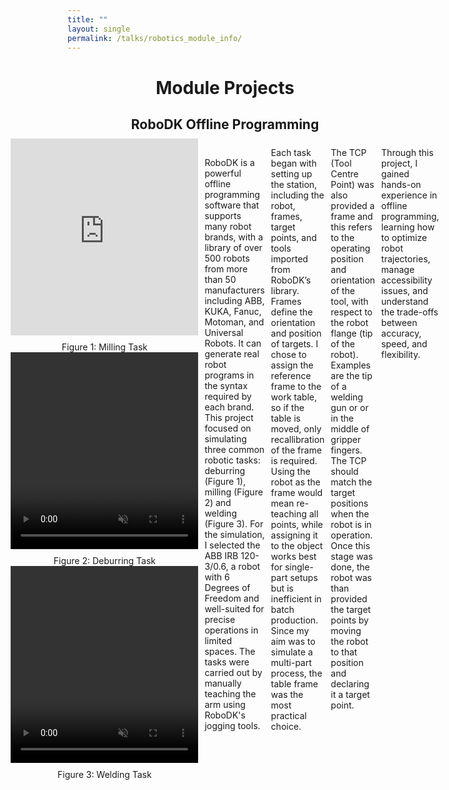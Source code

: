 ```yaml
---
title: ""
layout: single
permalink: /talks/robotics_module_info/
---
```


<!--Page Title-->
<h1 style="text-align: center;">Module Projects</h1>

<!--RoboDK Work Section-->
<h2 style="text-align: center; margin-bottom: 0.5em;">RoboDK Offline Programming</h2>

<div style="display: flex; gap: 10px; justify-content: center; align-items: flex-start;">

  <div style="display: flex; flex-direction: column; align-items: center;">
    <!--video muted width="300" height="315" controls-->
      <!--source src="/assets/videos/Milling_RoboDK_Video_Converted.mp4" type="video/mp4"-->
    <!--/video-->
    <div style="display: flex; flex-direction: column; align-items: center;">
    <iframe width="300" height="315" 
      src="https://www.youtube.com/embed/-H2SYbATgDw" 
      title="YouTube video player" 
      frameborder="0" 
      allow="accelerometer; autoplay; clipboard-write; encrypted-media; gyroscope; picture-in-picture; web-share" 
      allowfullscreen
      style="display:block;">
    </iframe>
    <span style="margin-top: 10px;">Figure 1: Milling Task</span>
  </div>

  <div style="display: flex; flex-direction: column; align-items: center;">
    <video muted width="300" height="315" controls>
      <!--source src="/assets/videos/Deburring_RoboDK_Video_Converted.mp4" type="video/mp4"-->
    </video>
    <span style="margin-top: 10px;">Figure 2: Deburring Task</span>
  </div>

  <div style="display: flex; flex-direction: column; align-items: center;">
    <video muted width="300" height="315" controls>
      <!--source src="/assets/videos/Welding_RoboDK_Video_Converted.mp4" type="video/mp4"-->
    </video>
    <span style="margin-top: 10px;">Figure 3: Welding Task</span>
  </div>

</div>

<p style="margin-top: 30px;">
RoboDK is a powerful offline programming software that supports many robot brands, with a library of over 500 robots from more than 50 manufacturers including ABB, KUKA, Fanuc, Motoman, and Universal Robots. It can generate real robot programs in the syntax required by each brand. This project focused on simulating three common robotic tasks: deburring (Figure 1), milling (Figure 2) and welding (Figure 3). For the simulation, I selected the ABB IRB 120-3/0.6, a robot with 6 Degrees of Freedom and well-suited for precise operations in limited spaces. The tasks were carried out by manually teaching the arm using RoboDK's jogging tools.
</p>

<p>
Each task began with setting up the station, including the robot, frames, target points, and tools imported from RoboDK’s library. Frames define the orientation and position of targets. I chose to assign the reference frame to the work table, so if the table is moved, only recallibration of the frame is required. Using the robot as the frame would mean re-teaching all points, while assigning it to the object works best for single-part setups but is inefficient in batch production. Since my aim was to simulate a multi-part process, the table frame was the most practical choice.
</p>

<p>
The TCP (Tool Centre Point) was also provided a frame and this refers to the operating position and orientation of the tool, with respect to the robot flange (tip of the robot). Examples are the tip of a welding gun or or in the middle of gripper fingers. The TCP should match the target positions when the robot is in operation. Once this stage was done, the robot was than provided the target points by moving the robot to that position and declaring it a target point. 
</p>

Through this project, I gained hands-on experience in offline programming, learning how to optimize robot trajectories, manage accessibility issues, and understand the trade-offs between accuracy, speed, and flexibility. 

